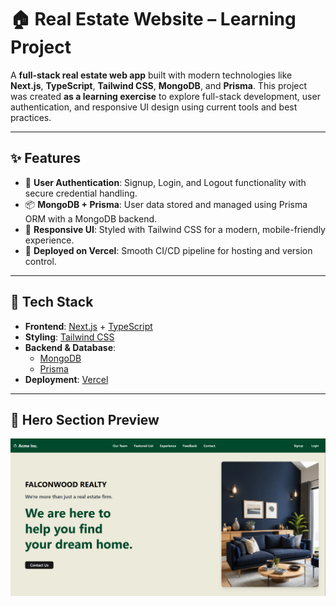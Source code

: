 # 🏠 Real Estate Website – Learning Project

A **full-stack real estate web app** built with modern technologies like **Next.js**, **TypeScript**, **Tailwind CSS**, **MongoDB**, and **Prisma**. This project was created **as a learning exercise** to explore full-stack development, user authentication, and responsive UI design using current tools and best practices.

---

## ✨ Features

- 🔐 **User Authentication**: Signup, Login, and Logout functionality with secure credential handling.
- 📦 **MongoDB + Prisma**: User data stored and managed using Prisma ORM with a MongoDB backend.
- 🎨 **Responsive UI**: Styled with Tailwind CSS for a modern, mobile-friendly experience.
- 🚀 **Deployed on Vercel**: Smooth CI/CD pipeline for hosting and version control.

---

## 🔧 Tech Stack

- **Frontend**: [Next.js](https://nextjs.org/) + [TypeScript](https://www.typescriptlang.org/)
- **Styling**: [Tailwind CSS](https://tailwindcss.com/)
- **Backend & Database**:
  - [MongoDB](https://www.mongodb.com/)
  - [Prisma](https://www.prisma.io/)
- **Deployment**: [Vercel](https://vercel.com/)

---

## 📸 Hero Section Preview

<!-- Replace the URL below with your image path -->
![Hero Section](public/hero.png)
